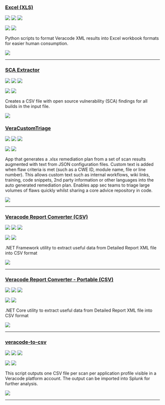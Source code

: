### [Excel (XLS)](https://github.com/Komiblanka/Veracode2xls)

![](https://img.shields.io/github/stars/Komiblanka/Veracode2xls.svg?style=social)
![](https://img.shields.io/github/forks/Komiblanka/Veracode2xls.svg?style=social)
![](https://img.shields.io/github/watchers/Komiblanka/Veracode2xls.svg?style=social)

![](https://img.shields.io/github/languages/top/Komiblanka/Veracode2xls)
![](https://img.shields.io/github/contributors/Komiblanka/Veracode2xls)

Python scripts to format Veracode XML results into Excel workbook formats for easier human consumption.

[![](https://img.shields.io/github/followers/Komiblanka?label=Komiblanka&style=social)](https://github/Komiblanka)

---
### [SCA Extractor](https://github.com/brian1917/vcodeSCAExtractor)

![](https://img.shields.io/github/stars/brian1917/vcodeSCAExtractor.svg?style=social)
![](https://img.shields.io/github/forks/brian1917/vcodeSCAExtractor.svg?style=social)
![](https://img.shields.io/github/watchers/brian1917/vcodeSCAExtractor.svg?style=social)

![](https://img.shields.io/github/languages/top/brian1917/vcodeSCAExtractor)
![](https://img.shields.io/github/contributors/brian1917/vcodeSCAExtractor)

Creates a CSV file with open source vulnerability (SCA) findings for all builds in the input file.

[![](https://img.shields.io/github/followers/brian1917?label=brian1917&style=social)](https://github/brian1917)

### [VeraCustomTriage](https://github.com/sebcoles/VeraCustomTriage)

![](https://img.shields.io/github/stars/sebcoles/VeraCustomTriage.svg?style=social)
![](https://img.shields.io/github/forks/sebcoles/VeraCustomTriage.svg?style=social)
![](https://img.shields.io/github/watchers/sebcoles/VeraCustomTriage.svg?style=social)

![](https://img.shields.io/github/languages/top/sebcoles/VeraCustomTriage)
![](https://img.shields.io/github/contributors/sebcoles/VeraCustomTriage)

App that generates a .xlsx remediation plan from a set of scan results augmented with text from JSON configuration files. Custom text is added when flaw criteria is met (such as a CWE ID, module name, file or line number). This allows custom text such as internal workflows, wiki links, training, code snippets, 2nd party information or other languages into the auto generated remediation plan. Enables app sec teams to triage large volumes of flaws quickly whilst sharing a core advice repository in code.

[![](https://img.shields.io/github/followers/sebcoles?label=sebcoles&style=social)](https://github/sebcoles)

---
### [Veracode Report Converter (CSV)](https://github.com/dipsylala/VeracodeReportConverter-Windows)

![](https://img.shields.io/github/stars/dipsylala/VeracodeReportConverter-Windows.svg?style=social)
![](https://img.shields.io/github/forks/dipsylala/VeracodeReportConverter-Windows.svg?style=social)
![](https://img.shields.io/github/watchers/dipsylala/VeracodeReportConverter-Windows.svg?style=social)

![](https://img.shields.io/github/languages/top/dipsylala/VeracodeReportConverter-Windows)
![](https://img.shields.io/github/contributors/dipsylala/VeracodeReportConverter-Windows)

.NET Framework utility to extract useful data from Detailed Report XML file into CSV format

[![](https://img.shields.io/github/followers/dipsylala?label=dipsylala&style=social)](https://github/dipsylala)

---
### [Veracode Report Converter - Portable (CSV)](https://github.com/dipsylala/VeracodeReportConverter-Portable)

![](https://img.shields.io/github/stars/dipsylala/VeracodeReportConverter-Portable.svg?style=social)
![](https://img.shields.io/github/forks/dipsylala/VeracodeReportConverter-Portable.svg?style=social)
![](https://img.shields.io/github/watchers/dipsylala/VeracodeReportConverter-Portable.svg?style=social)

![](https://img.shields.io/github/languages/top/dipsylala/VeracodeReportConverter-Portable)
![](https://img.shields.io/github/contributors/dipsylala/VeracodeReportConverter-Portable)

.NET Core utility to extract useful data from Detailed Report XML file into CSV format

[![](https://img.shields.io/github/followers/dipsylala?label=dipsylala&style=social)](https://github/dipsylala)

---
### [veracode-to-csv](https://github.com/ctcampbell/veracode-to-csv)

![](https://img.shields.io/github/stars/ctcampbell/veracode-to-csv.svg?style=social)
![](https://img.shields.io/github/forks/ctcampbell/veracode-to-csv.svg?style=social)
![](https://img.shields.io/github/watchers/ctcampbell/veracode-to-csv.svg?style=social)

![](https://img.shields.io/github/languages/top/ctcampbell/veracode-to-csv)
![](https://img.shields.io/github/contributors/ctcampbell/veracode-to-csv)

This script outputs one CSV file per scan per application profile visible in a Veracode platform account. The output can be imported into Splunk for further analysis.

[![](https://img.shields.io/github/followers/ctcampbell?label=ctcampbell&style=social)](https://github.com/ctcampbell)

---